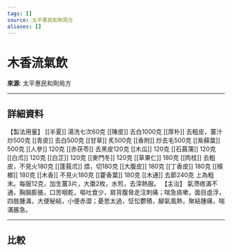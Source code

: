 ```yaml
---
tags: []
source: 太平惠民和劑局方
aliases: []
---
```


# 木香流氣飲

**來源**: 太平惠民和劑局方  

---

## 詳細資料
【製法用量】 [[半夏]] 湯洗七次60克 [[陳皮]] 去白1000克 [[厚朴]] 去粗皮，薑汁炒500克 [[青皮]] 去白500克 [[甘草]] 炙500克 [[香附]] 炒去毛500克 [[紫蘇葉]] 500克 [[人參]] 120克 [[赤茯苓]] 去黑皮120克 [[木瓜]] 120克 [[石菖蒲]] 120克 [[白朮]] 120克 [[白芷]] 120克 [[麥門冬]] 120克 [[草果仁]] 180克 [[肉桂]] 去粗皮，不見火180克 [[蓬莪朮]] 煨，切180克 [[大腹皮]] 180克 [[丁香皮]] 180克 [[檳榔]] 180克 [[木香]] 不見火180克 [[藿香葉]] 180克 [[木通]] 去節240克
上為粗末。每服12克，加生薑3片，大棗2枚，水煎，去滓熱服。
【主治】
氣滯痞滿不通，胸膈膨脹，口苦咽乾，嘔吐食少，肩背腹脅走注刺痛；喘急痰嗽，面目虛浮，四肢腫滿，大便秘結，小便赤澀；憂思太過，怔忪鬱積，腳氣風熱，聚結腫痛，喘滿脹急。

---

## 比較
